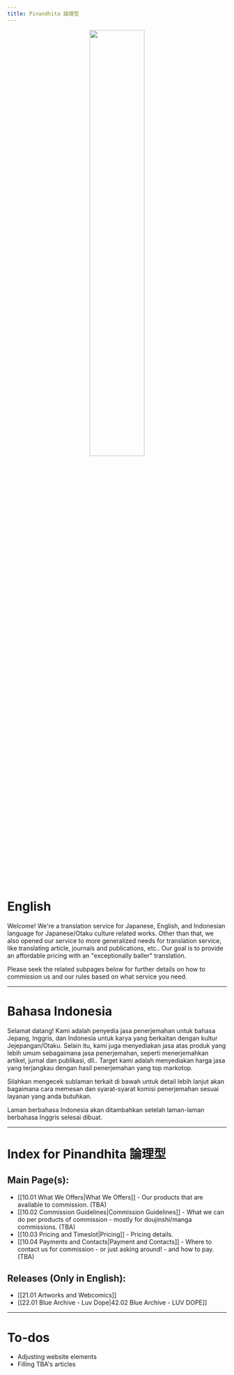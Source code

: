 ```yaml
---
title: Pinandhita 論理型
---
```

<p align=center>
	<img
	style="height: 50%;width: 50%; object-fit: contain"
	src="https://pinandhitaronrigata.my.id/00-Meta/02-Attachments/logo-v2.png">	
</p>

# English

Welcome! We're a translation service for Japanese, English, and Indonesian language for Japanese/Otaku culture related works. Other than that, we also opened our service to more generalized needs for translation service, like translating article, journals and publications, etc.. Our goal is to provide an affordable pricing with an "exceptionally baller" translation.

Please seek the related subpages below for further details on how to commission us and our rules based on what service you need.

---

# Bahasa Indonesia

Selamat datang! Kami adalah penyedia jasa penerjemahan untuk bahasa Jepang, Inggris, dan Indonesia untuk karya yang berkaitan dengan kultur Jejepangan/Otaku. Selain itu, kami juga menyediakan jasa atas produk yang lebih umum sebagaimana jasa penerjemahan, seperti menerjemahkan artikel, jurnal dan publikasi, dll.. Target kami adalah menyediakan harga jasa yang terjangkau dengan hasil penerjemahan yang top markotop.

Silahkan mengecek sublaman terkait di bawah untuk detail lebih lanjut akan bagaimana cara memesan dan syarat-syarat komisi penerjemahan sesuai layanan yang anda butuhkan.

Laman berbahasa Indonesia akan ditambahkan setelah laman-laman berbahasa Inggris selesai dibuat.

---

# Index for Pinandhita 論理型

## Main Page(s):

- [[10.01 What We Offers|What We Offers]] - Our products that are available to commission. (TBA)
- [[10.02 Commission Guidelines|Commission Guidelines]] - What we can do per products of commission - mostly for doujinshi/manga commissions. (TBA)
- [[10.03 Pricing and Timeslot|Pricing]] - Pricing details.
- [[10.04 Payments and Contacts|Payment and Contacts]] - Where to contact us for commission - or just asking around! - and how to pay. (TBA)
## Releases (Only in English):

- [[21.01 Artworks and Webcomics]]
- [[22.01 Blue Archive - Luv Dope|42.02 Blue Archive - LUV DOPE]]

---

# To-dos

- Adjusting website elements
- Filling TBA's articles